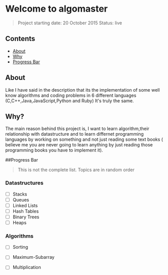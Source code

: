 # Welcome to algomaster
> Project starting date: 20 October 2015 Status: live

## Contents
 
- [About](#about)
- [Why](#why)
- [Progress Bar](#progress-bar)

## About
  Like I have said in the description that its the implementation of some well know algorithms and coding problems in 6 different languages (C,C++,Java,JavaScript,Python and Ruby) It's truly the same.

## Why?
  The main reason behind this project is, I want to learn algorithm,their relationship with datastructure and to learn differnet programming languages by working on something and not just reading some text books ( believe me you are never going to learn anything by just reading those programming books you have to implement it).

##Progress Bar
> This is not the complete list.
> Topics are in random order

### Datastructures
 - [ ] Stacks
 - [ ] Queues
 - [ ] Linked Lists
 - [ ] Hash Tables
 - [ ] Binary Trees
 - [ ] Heaps
 
### Algorithms
 - [ ] Sorting
 - [ ] Maximum-Subarray
 - [ ] Multiplication
 
  

